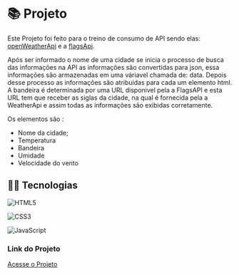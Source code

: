 # 📚 Projeto
  Este Projeto foi feito para o treino de consumo de API sendo elas: [openWeatherApi](https://home.openweathermap.org/users/sign_in) e a [flagsApi](https://flagsapi.com/).

  Após ser informado o nome de uma cidade se inicia o processo de busca das informações na API
  as informações são convertidas para json, essa informações são armazenadas em uma váriavel chamada de: data. Depois desse processo as informações são atribuidas para cada um elemento html.
  A bandeira é determinada por uma URL disponivel pela a FlagsAPI e esta URL tem que receber as siglas da cidade, na qual  é fornecida pela a WeatherApi e assim todas as informações são exibidas corretamente. 
  
  Os elementos são :
  * Nome da cidade;
  * Temperatura
  * Bandeira
  * Umidade
  * Velocidade do vento

  

## 👨‍💻 Tecnologias 

![HTML5](https://img.shields.io/badge/HTML5-E34F26?style=for-the-badge&logo=html5&logoColor=white) 

![CSS3](https://img.shields.io/badge/CSS3-1572B6?style=for-the-badge&logo=css3&logoColor=white)

![JavaScript](https://img.shields.io/badge/JavaScript-F7DF1E?style=for-the-badge&logo=javascript&logoColor=black)

### Link do Projeto

[Acesse o Projeto](https://climatempo-tales.netlify.app/)
